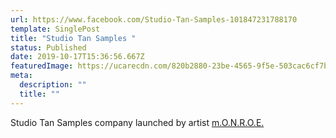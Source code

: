 ```yaml
---
url: https://www.facebook.com/Studio-Tan-Samples-101847231788170
template: SinglePost
title: "Studio Tan Samples "
status: Published
date: 2019-10-17T15:36:56.667Z
featuredImage: https://ucarecdn.com/820b2880-23be-4565-9f5e-503cac6cf7b7/
meta:
  description: ""
  title: ""
---
```

Studio Tan Samples company launched by artist [m.O.N.R.O.E. ](https://www.facebook.com/monroemusic91)